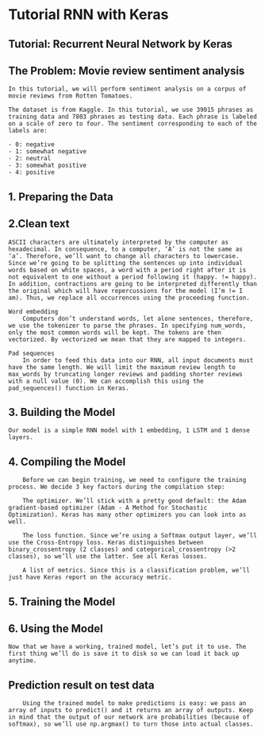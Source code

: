 # Tutorial RNN with Keras

## Tutorial: Recurrent Neural Network by Keras

## The Problem: Movie review sentiment analysis
    In this tutorial, we will perform sentiment analysis on a corpus of movie reviews from Rotten Tomatoes.

    The dataset is from Kaggle. In this tutorial, we use 39015 phrases as training data and 7803 phrases as testing data. Each phrase is labeled on a scale of zero to four. The sentiment corresponding to each of the labels are:

    - 0: negative
    - 1: somewhat negative
    - 2: neutral
    - 3: somewhat positive
    - 4: positive


## 1. Preparing the Data

## 2.Clean text
    ASCII characters are ultimately interpreted by the computer as hexadecimal. In consequence, to a computer, ‘A’ is not the same as ‘a’. Therefore, we’ll want to change all characters to lowercase. Since we’re going to be splitting the sentences up into individual words based on white spaces, a word with a period right after it is not equivalent to one without a period following it (happy. != happy). In addition, contractions are going to be interpreted differently than the original which will have repercussions for the model (I’m != I am). Thus, we replace all occurrences using the proceeding function.

    Word embedding
        Computers don’t understand words, let alone sentences, therefore, we use the tokenizer to parse the phrases. In specifying num_words, only the most common words will be kept. The tokens are then vectorized. By vectorized we mean that they are mapped to integers.

    Pad sequences
        In order to feed this data into our RNN, all input documents must have the same length. We will limit the maximum review length to max_words by truncating longer reviews and padding shorter reviews with a null value (0). We can accomplish this using the pad_sequences() function in Keras.

## 3. Building the Model
    Our model is a simple RNN model with 1 embedding, 1 LSTM and 1 dense layers.


## 4. Compiling the Model
        Before we can begin training, we need to configure the training process. We decide 3 key factors during the compilation step:

        The optimizer. We’ll stick with a pretty good default: the Adam gradient-based optimizer (Adam - A Method for Stochastic Optimization). Keras has many other optimizers you can look into as well.

        The loss function. Since we’re using a Softmax output layer, we’ll use the Cross-Entropy loss. Keras distinguishes between binary_crossentropy (2 classes) and categorical_crossentropy (>2 classes), so we’ll use the latter. See all Keras losses.

        A list of metrics. Since this is a classification problem, we’ll just have Keras report on the accuracy metric.

## 5. Training the Model

## 6. Using the Model
    Now that we have a working, trained model, let’s put it to use. The first thing we’ll do is save it to disk so we can load it back up anytime.

## Prediction result on test data
        Using the trained model to make predictions is easy: we pass an array of inputs to predict() and it returns an array of outputs. Keep in mind that the output of our network are probabilities (because of softmax), so we’ll use np.argmax() to turn those into actual classes.

